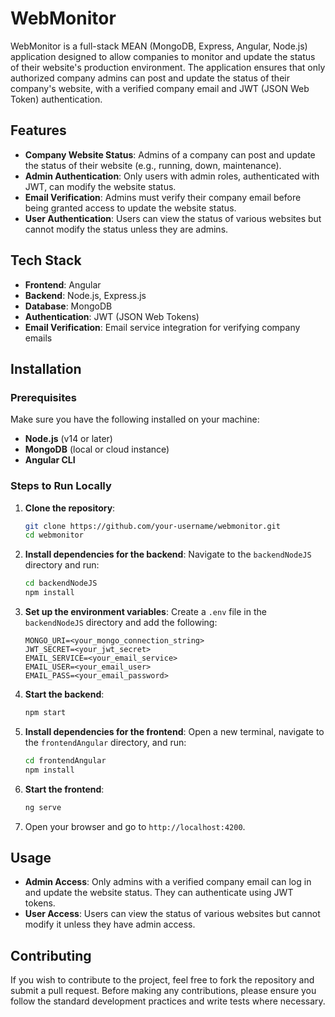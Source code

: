 # WebMonitor

WebMonitor is a full-stack MEAN (MongoDB, Express, Angular, Node.js) application designed to allow companies to monitor and update the status of their website's production environment. The application ensures that only authorized company admins can post and update the status of their company's website, with a verified company email and JWT (JSON Web Token) authentication.

## Features

- **Company Website Status**: Admins of a company can post and update the status of their website (e.g., running, down, maintenance).
- **Admin Authentication**: Only users with admin roles, authenticated with JWT, can modify the website status.
- **Email Verification**: Admins must verify their company email before being granted access to update the website status.
- **User Authentication**: Users can view the status of various websites but cannot modify the status unless they are admins.

## Tech Stack

- **Frontend**: Angular
- **Backend**: Node.js, Express.js
- **Database**: MongoDB
- **Authentication**: JWT (JSON Web Tokens)
- **Email Verification**: Email service integration for verifying company emails

## Installation

### Prerequisites

Make sure you have the following installed on your machine:

- **Node.js** (v14 or later)
- **MongoDB** (local or cloud instance)
- **Angular CLI**

### Steps to Run Locally

1. **Clone the repository**:
    ```bash
    git clone https://github.com/your-username/webmonitor.git
    cd webmonitor
    ```

2. **Install dependencies for the backend**:
    Navigate to the `backendNodeJS` directory and run:
    ```bash
    cd backendNodeJS
    npm install
    ```

3. **Set up the environment variables**:
    Create a `.env` file in the `backendNodeJS` directory and add the following:
    ```
    MONGO_URI=<your_mongo_connection_string>
    JWT_SECRET=<your_jwt_secret>
    EMAIL_SERVICE=<your_email_service>
    EMAIL_USER=<your_email_user>
    EMAIL_PASS=<your_email_password>
    ```

4. **Start the backend**:
    ```bash
    npm start
    ```

5. **Install dependencies for the frontend**:
    Open a new terminal, navigate to the `frontendAngular` directory, and run:
    ```bash
    cd frontendAngular
    npm install
    ```

6. **Start the frontend**:
    ```bash
    ng serve
    ```

7. Open your browser and go to `http://localhost:4200`.

## Usage

- **Admin Access**: Only admins with a verified company email can log in and update the website status. They can authenticate using JWT tokens.
- **User Access**: Users can view the status of various websites but cannot modify it unless they have admin access.

## Contributing

If you wish to contribute to the project, feel free to fork the repository and submit a pull request. Before making any contributions, please ensure you follow the standard development practices and write tests where necessary.
